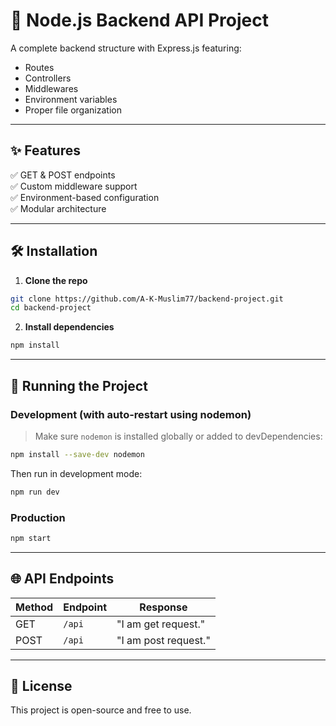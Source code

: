# 🚀 Node.js Backend API Project

A complete backend structure with Express.js featuring:
- Routes
- Controllers
- Middlewares
- Environment variables
- Proper file organization

---

## ✨ Features

✅ GET & POST endpoints  
✅ Custom middleware support  
✅ Environment-based configuration  
✅ Modular architecture  

---

## 🛠️ Installation

1. **Clone the repo**

```bash
git clone https://github.com/A-K-Muslim77/backend-project.git
cd backend-project
```

2. **Install dependencies**

```bash
npm install
```

---

## 🚦 Running the Project

### Development (with auto-restart using nodemon)

> Make sure `nodemon` is installed globally or added to devDependencies:

```bash
npm install --save-dev nodemon
```

Then run in development mode:

```bash
npm run dev
```

### Production

```bash
npm start
```

---

## 🌐 API Endpoints

| Method | Endpoint | Response              |
|--------|----------|-----------------------|
| GET    | `/api`   | "I am get request."   |
| POST   | `/api`   | "I am post request."  |


---

## 🧾 License

This project is open-source and free to use.
